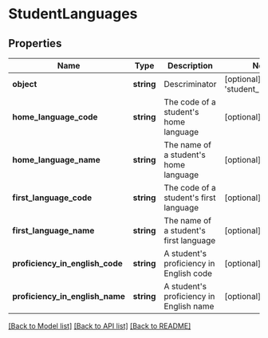 # StudentLanguages

## Properties
Name | Type | Description | Notes
------------ | ------------- | ------------- | -------------
**object** | **string** | Descriminator | [optional] [default to 'student_languages']
**home_language_code** | **string** | The code of a student&#39;s home language | [optional] 
**home_language_name** | **string** | The name of a student&#39;s home language | [optional] 
**first_language_code** | **string** | The code of a student&#39;s first language | [optional] 
**first_language_name** | **string** | The name of a student&#39;s first language | [optional] 
**proficiency_in_english_code** | **string** | A student&#39;s proficiency in English code | [optional] 
**proficiency_in_english_name** | **string** | A student&#39;s proficiency in English name | [optional] 

[[Back to Model list]](../README.md#documentation-for-models) [[Back to API list]](../README.md#documentation-for-api-endpoints) [[Back to README]](../README.md)


